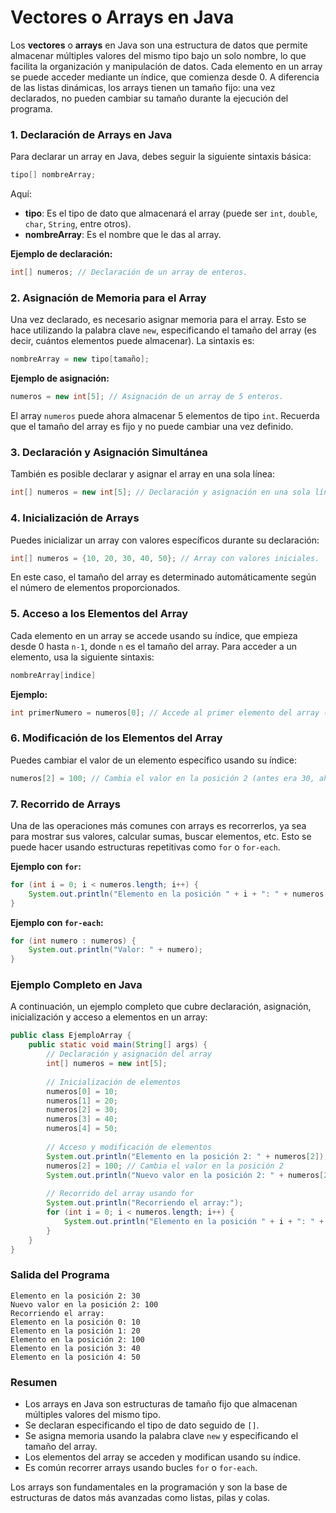 # Vectores o Arrays en Java

Los **vectores** o **arrays** en Java son una estructura de datos que permite almacenar múltiples valores del mismo tipo bajo un solo nombre, lo que facilita la organización y manipulación de datos. Cada elemento en un array se puede acceder mediante un índice, que comienza desde 0. A diferencia de las listas dinámicas, los arrays tienen un tamaño fijo: una vez declarados, no pueden cambiar su tamaño durante la ejecución del programa.

### 1. Declaración de Arrays en Java

Para declarar un array en Java, debes seguir la siguiente sintaxis básica:

```java
tipo[] nombreArray;
```

Aquí:

- **tipo**: Es el tipo de dato que almacenará el array (puede ser `int`, `double`, `char`, `String`, entre otros).
- **nombreArray**: Es el nombre que le das al array.

**Ejemplo de declaración:**

```java
int[] numeros; // Declaración de un array de enteros.
```

### 2. Asignación de Memoria para el Array

Una vez declarado, es necesario asignar memoria para el array. Esto se hace utilizando la palabra clave `new`, especificando el tamaño del array (es decir, cuántos elementos puede almacenar). La sintaxis es:

```java
nombreArray = new tipo[tamaño];
```

**Ejemplo de asignación:**

```java
numeros = new int[5]; // Asignación de un array de 5 enteros.
```

El array `numeros` puede ahora almacenar 5 elementos de tipo `int`. Recuerda que el tamaño del array es fijo y no puede cambiar una vez definido.

### 3. Declaración y Asignación Simultánea

También es posible declarar y asignar el array en una sola línea:

```java
int[] numeros = new int[5]; // Declaración y asignación en una sola línea.
```

### 4. Inicialización de Arrays

Puedes inicializar un array con valores específicos durante su declaración:

```java
int[] numeros = {10, 20, 30, 40, 50}; // Array con valores iniciales.
```

En este caso, el tamaño del array es determinado automáticamente según el número de elementos proporcionados.

### 5. Acceso a los Elementos del Array

Cada elemento en un array se accede usando su índice, que empieza desde 0 hasta `n-1`, donde `n` es el tamaño del array. Para acceder a un elemento, usa la siguiente sintaxis:

```java
nombreArray[indice]
```

**Ejemplo:**

```java
int primerNumero = numeros[0]; // Accede al primer elemento del array (valor 10).
```

### 6. Modificación de los Elementos del Array

Puedes cambiar el valor de un elemento específico usando su índice:

```java
numeros[2] = 100; // Cambia el valor en la posición 2 (antes era 30, ahora es 100).
```

### 7. Recorrido de Arrays

Una de las operaciones más comunes con arrays es recorrerlos, ya sea para mostrar sus valores, calcular sumas, buscar elementos, etc. Esto se puede hacer usando estructuras repetitivas como `for` o `for-each`.

**Ejemplo con `for`:**

```java
for (int i = 0; i < numeros.length; i++) {
    System.out.println("Elemento en la posición " + i + ": " + numeros[i]);
}
```

**Ejemplo con `for-each`:**

```java
for (int numero : numeros) {
    System.out.println("Valor: " + numero);
}
```

### Ejemplo Completo en Java

A continuación, un ejemplo completo que cubre declaración, asignación, inicialización y acceso a elementos en un array:

```java
public class EjemploArray {
    public static void main(String[] args) {
        // Declaración y asignación del array
        int[] numeros = new int[5];
        
        // Inicialización de elementos
        numeros[0] = 10;
        numeros[1] = 20;
        numeros[2] = 30;
        numeros[3] = 40;
        numeros[4] = 50;
        
        // Acceso y modificación de elementos
        System.out.println("Elemento en la posición 2: " + numeros[2]); // Imprime 30
        numeros[2] = 100; // Cambia el valor en la posición 2
        System.out.println("Nuevo valor en la posición 2: " + numeros[2]); // Imprime 100
        
        // Recorrido del array usando for
        System.out.println("Recorriendo el array:");
        for (int i = 0; i < numeros.length; i++) {
            System.out.println("Elemento en la posición " + i + ": " + numeros[i]);
        }
    }
}
```

### Salida del Programa

```
Elemento en la posición 2: 30
Nuevo valor en la posición 2: 100
Recorriendo el array:
Elemento en la posición 0: 10
Elemento en la posición 1: 20
Elemento en la posición 2: 100
Elemento en la posición 3: 40
Elemento en la posición 4: 50
```

### Resumen

- Los arrays en Java son estructuras de tamaño fijo que almacenan múltiples valores del mismo tipo.
- Se declaran especificando el tipo de dato seguido de `[]`.
- Se asigna memoria usando la palabra clave `new` y especificando el tamaño del array.
- Los elementos del array se acceden y modifican usando su índice.
- Es común recorrer arrays usando bucles `for` o `for-each`.

Los arrays son fundamentales en la programación y son la base de estructuras de datos más avanzadas como listas, pilas y colas.